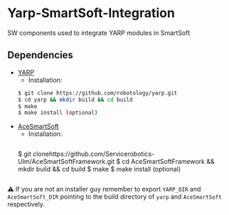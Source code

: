 # Yarp-SmartSoft-Integration
SW components used to integrate YARP modules in SmartSoft

## Dependencies
- [YARP](https://github.com/robotology/yarp)
	- Installation:
	```bash
	$ git clone https://github.com/robotology/yarp.git
	$ cd yarp && mkdir build && cd build
	$ make
	$ make install (optional)
	```
- [AceSmartSoft](https://github.com/Servicerobotics-Ulm/AceSmartSoftFramework.git)
	- Installation:
		```bash
	$ git clonehttps://github.com/Servicerobotics-Ulm/AceSmartSoftFramework.git
	$ cd AceSmartSoftFramework && mkdir build && cd build
	$ make
	$ make install (optional)
	```

:warning: If you are not an installer guy remember to export   `YARP_DIR` and `AceSmartSoft_DIR`
pointing to the build directory of `yarp` and `AceSmartSoft` respectively.
